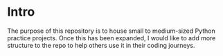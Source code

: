 # Intro
The purpose of this repository is to house small to medium-sized Python practice projects. Once this has been expanded, I would like to add more structure to the repo to help others use it in their coding journeys.
